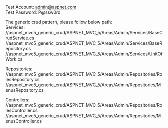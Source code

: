 Test Account: admin@aspnet.com  
Test Password: P@ssw0rd  
  
The generic crud pattern, please follow below path:  
Services:  
//aspnet_mvc5_generic_crud/ASPNET_MVC_5/Areas/Admin/Services/BaseCrudService.cs  
//aspnet_mvc5_generic_crud/ASPNET_MVC_5/Areas/Admin/Services/BaseRepository.cs  
//aspnet_mvc5_generic_crud/ASPNET_MVC_5/Areas/Admin/Services/UnitOfWork.cs  
  
Repositories:  
//aspnet_mvc5_generic_crud/ASPNET_MVC_5/Areas/Admin/Repositories/RolesRepository.cs  
//aspnet_mvc5_generic_crud/ASPNET_MVC_5/Areas/Admin/Repositories/MenusRepository.cs  
  
Controllers:  
//aspnet_mvc5_generic_crud/ASPNET_MVC_5/Areas/Admin/Repositories/RolesController.cs  
//aspnet_mvc5_generic_crud/ASPNET_MVC_5/Areas/Admin/Repositories/MenusController.cs  
